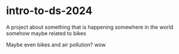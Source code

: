 # intro-to-ds-2024
A project about something that is happening somewhere in the world somehow maybe related to bikes 

Maybe even bikes and air pollution? wow
